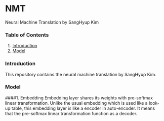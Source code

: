 # NMT
Neural Machine Translation by SangHyup Kim

### Table of Contents
1. [Introduction](#Introduction)
2. [Model](#Model)

### Introduction
This repository contains the neural machine translation by SangHyup Kim.

### Model
####1. Embedding
Embedding layer shares its weights with pre-softmax linear transformation. Unlike the usual embedding 
which is used like a look-up table, this embedding layer is like a encoder in auto-encoder. It means 
that the pre-softmax linear transformation function as a decoder.
